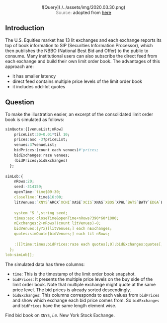 <span style="display:block;text-align:center">
![Query](./../assets/img/2020.03.30.png)
</span>
<span style="display:block;text-align:center"><font color="grey">Source: </font>adopted from <a href="https://themarketwire.com/wp-content/uploads/2019/05/Screen-Shot-2019-05-14-at-10.55.05-PM.png">here</a></span>


## Introduction
The U.S. Equities market has 13 lit exchanges and each exchange reports its top of book information to SIP (Securities Information Processor), which then publishes the NBBO (National Best Bid and Offer) to the public to consume. Many institutional users can also subscribe the direct feed from each exchange and build their own limit order book. The advantages of this approach are:

- it has smaller latency
- direct feed contains multiple price levels of the limit order book
- it includes odd-lot quotes

## Question
To make the illustration easier, an excerpt of the consolidated limit order book is simulated as follows:

```q
simQuote:{[venueList;nRow]
    priceList:30+0.01*til 10;
    prices:asc -3?priceList;
    venues:3?venueList;
    bidPrices:(count each venues)#'prices;
    bidExchanges:raze venues;
    (bidPrices;bidExchanges)
  };

simLob:{
    nRows:20;
    seed:-314159;
    openTime:`time$09:30;
    closeTime:`time$16:00;
    litVenues:`XNYS`ARCX`XCHI`XASE`XCIS`XNAS`XBOS`XPHL`BATS`BATY`EDGA`EDGX`IEXG;

    system "S ",string seed;
    times:asc closeTime&openTime+nRows?390*60*1000;
    nExchanges:2+nRows?(count litVenues)-8;
    bidVenues:{y?x}[litVenues;] each nExchanges;
    quotes:simQuote[bidVenues;] each til nRows;

    :([]time:times;bidPrices:raze each quotes[;0];bidExchanges:quotes[;1]);
  };
lob:simLob[];
```

The simulated data has three columns:

- ``time``: This is the timestamp of the limit order book snapshot.
- ``bidPrices``: It presents the multiple price levels on the buy side of the limit order book. Note that multiple exchange might quote at the same price level. The bid prices is already sorted descendingly.
- ``bidExchanges``: This columns corresponds to each values from ``bidPrices`` and show which exchange each bid price comes from. So ``bidExchanges`` and ``bidPrices`` have the same length element wise.

Find bid book on ``XNYS``, *i.e.* New York Stock Exchange.
